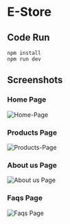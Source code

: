 # E-Store

## Code Run

```
npm install
npm run dev
```

## Screenshots

### Home Page

![Home-Page](https://res.cloudinary.com/dxvzhnyuo/image/upload/v1712743717/home-page_kivrur.png)

### Products Page

![Products-Page](https://res.cloudinary.com/dxvzhnyuo/image/upload/v1712743856/products-page_bs7q09.png)

### About us Page

![About us Page](https://res.cloudinary.com/dxvzhnyuo/image/upload/v1712743926/about-page_l6awsk.png)

### Faqs Page

![Faqs Page](https://res.cloudinary.com/dxvzhnyuo/image/upload/v1712743992/faqs-page_nkehfa.png)
